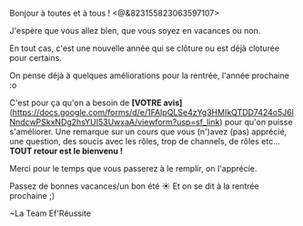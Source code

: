 Bonjour à toutes et à tous ! <@&823155823063597107>

J'espère que vous allez bien, que vous soyez en vacances ou non.

En tout cas, c'est une nouvelle année qui se clôture ou est déjà cloturée pour certains.

On pense déjà à quelques améliorations pour la rentrée, l'année prochaine :o

C'est pour ça qu'on a besoin de **[VOTRE avis]** (https://docs.google.com/forms/d/e/1FAIpQLSe4zYg3HMIkQTDD7424o5J6lNndcwPSkxNDg2hsYUI53UwxaA/viewform?usp=sf_link) pour qu'on puisse s'améliorer.
Une remarque sur un cours que vous (n')avez (pas) apprécié, une question, des soucis avec les rôles, trop de channels, de rôles etc...
**TOUT retour est le bienvenu !**

Merci pour le temps que vous passerez à le remplir, on l'apprécie.

Passez de bonnes vacances/un bon été ☀
Et on se dit à la rentrée prochaine ;)

~La Team Ef'Réussite
